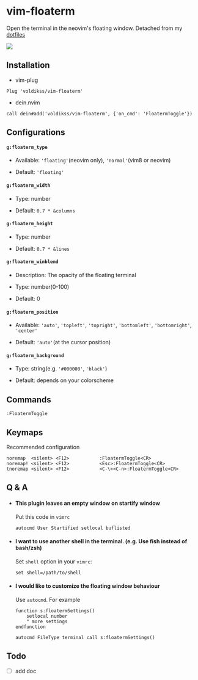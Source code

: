 # vim-floaterm

Open the terminal in the neovim's floating window. Detached from my [dotfiles](https://github.com/voldikss/dotfiles)

![](https://user-images.githubusercontent.com/20282795/62412186-8c006680-b631-11e9-842b-1fffda64d926.gif)

## Installation

- vim-plug

```vim
Plug 'voldikss/vim-floaterm'
```

- dein.nvim

```vim
call dein#add('voldikss/vim-floaterm', {'on_cmd': 'FloatermToggle'})
```

## Configurations

#### **`g:floaterm_type`**

- Available: `'floating'`(neovim only), `'normal'`(vim8 or neovim)

- Default: `'floating'`

#### **`g:floaterm_width`**

- Type: number

- Default: `0.7 * &columns`

#### **`g:floaterm_height`**

- Type: number

- Default: `0.7 * &lines`

#### `g:floaterm_winblend`

- Description: The opacity of the floating terminal

- Type: number(0-100)

- Default: 0

#### **`g:floaterm_position`**

- Available: `'auto'`, `'topleft'`, `'topright'`, `'bottomleft'`, `'bottomright'`, `'center'`

- Default: `'auto'`(at the cursor position)

#### **`g:floaterm_background`**

- Type: string(e.g. `'#000000'`, `'black'`)

- Default: depends on your colorscheme

## Commands

```
:FloatermToggle
```

## Keymaps

Recommended configuration

```vim
noremap  <silent> <F12>           :FloatermToggle<CR>
noremap! <silent> <F12>           <Esc>:FloatermToggle<CR>
tnoremap <silent> <F12>           <C-\><C-n>:FloatermToggle<CR>
```

## Q & A

- #### This plugin leaves an empty window on startify window

  Put this code in `vimrc`

  ```vim
  autocmd User Startified setlocal buflisted
  ```

- #### I want to use another shell in the terminal. (e.g. Use fish instead of bash/zsh)

  Set `shell` option in your `vimrc`:

  ```vim
  set shell=/path/to/shell
  ```

- #### I would like to customize the floating window behaviour

  Use `autocmd`. For example

  ```vim
  function s:floatermSettings()
      setlocal number
      " more settings
  endfunction

  autocmd FileType terminal call s:floatermSettings()
  ```

## Todo

- [ ] add doc
